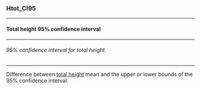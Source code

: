 ### Htot_CI95



------
#### Total height 95% confidence interval



------
###### 95% confidence interval for total height.



------
Difference between [total height](./Htot.md) mean and the upper or lower bounds of the 95% confidence interval.
